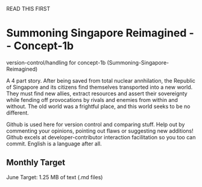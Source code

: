 READ THIS FIRST
# Summoning Singapore Reimagined -- Concept-1b
version-control/handling for concept-1b (Summoning-Singapore-Reimagined)

A 4 part story. 
After being saved from total nuclear annhilation, the Republic of Singapore and its citizens find themselves transported into a new world. They must find new allies, extract resources and assert their sovereignty while fending off provocations by rivals and enemies from within and without. The old world was a frightful place, and this world seeks to be no different.  


Github is used here for version control and comparing stuff.
Help out by commenting your opinions, pointing out flaws or suggesting new additions! Github excels at developer-contributor interaction facilitation so you too can commit. 
English is a language after all.
 





## Monthly Target
June Target: 1.25 MB of text (.md files) 

